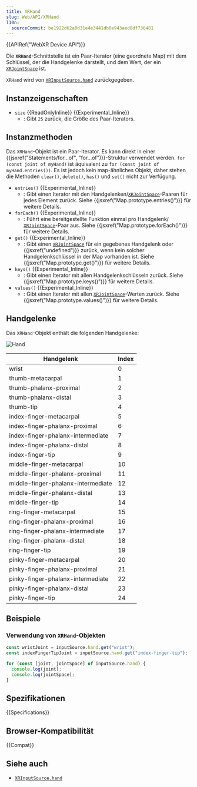 ```yaml
---
title: XRHand
slug: Web/API/XRHand
l10n:
  sourceCommit: be1922d62a0d31e4e3441db0e943aed8df736481
---
```


{{APIRef("WebXR Device API")}}

Die **`XRHand`**-Schnittstelle ist ein Paar-Iterator (eine geordnete Map) mit dem Schlüssel, der die Handgelenke darstellt, und dem Wert, der ein [`XRJointSpace`](/de/docs/Web/API/XRJointSpace) ist.

`XRHand` wird von [`XRInputSource.hand`](/de/docs/Web/API/XRInputSource/hand) zurückgegeben.

## Instanzeigenschaften

- `size` {{ReadOnlyInline}} {{Experimental_Inline}}
  - : Gibt `25` zurück, die Größe des Paar-Iterators.

## Instanzmethoden

Das `XRHand`-Objekt ist ein Paar-Iterator. Es kann direkt in einer {{jsxref("Statements/for...of", "for...of")}}-Struktur verwendet werden. `for (const joint of myHand)` ist äquivalent zu `for (const joint of myHand.entries())`.
Es ist jedoch kein map-ähnliches Objekt, daher stehen die Methoden `clear()`, `delete()`, `has()` und `set()` nicht zur Verfügung.

- `entries()` {{Experimental_Inline}}
  - : Gibt einen Iterator mit den Handgelenken/[`XRJointSpace`](/de/docs/Web/API/XRJointSpace)-Paaren für jedes Element zurück.
    Siehe {{jsxref("Map.prototype.entries()")}} für weitere Details.
- `forEach()` {{Experimental_Inline}}
  - : Führt eine bereitgestellte Funktion einmal pro Handgelenk/ [`XRJointSpace`](/de/docs/Web/API/XRJointSpace)-Paar aus.
    Siehe {{jsxref("Map.prototype.forEach()")}} für weitere Details.
- `get()` {{Experimental_Inline}}
  - : Gibt einen [`XRJointSpace`](/de/docs/Web/API/XRJointSpace) für ein gegebenes Handgelenk oder {{jsxref("undefined")}} zurück, wenn kein solcher Handgelenkschlüssel in der Map vorhanden ist.
    Siehe {{jsxref("Map.prototype.get()")}} für weitere Details.
- `keys()` {{Experimental_Inline}}
  - : Gibt einen Iterator mit allen Handgelenkschlüsseln zurück.
    Siehe {{jsxref("Map.prototype.keys()")}} für weitere Details.
- `values()` {{Experimental_Inline}}
  - : Gibt einen Iterator mit allen [`XRJointSpace`](/de/docs/Web/API/XRJointSpace)-Werten zurück.
    Siehe {{jsxref("Map.prototype.values()")}} für weitere Details.

## Handgelenke

Das `XRHand`-Objekt enthält die folgenden Handgelenke:

![Hand](hand.svg)

| Handgelenk                         | Index |
| ---------------------------------- | ----- |
| wrist                              | 0     |
| thumb-metacarpal                   | 1     |
| thumb-phalanx-proximal             | 2     |
| thumb-phalanx-distal               | 3     |
| thumb-tip                          | 4     |
| index-finger-metacarpal            | 5     |
| index-finger-phalanx-proximal      | 6     |
| index-finger-phalanx-intermediate  | 7     |
| index-finger-phalanx-distal        | 8     |
| index-finger-tip                   | 9     |
| middle-finger-metacarpal           | 10    |
| middle-finger-phalanx-proximal     | 11    |
| middle-finger-phalanx-intermediate | 12    |
| middle-finger-phalanx-distal       | 13    |
| middle-finger-tip                  | 14    |
| ring-finger-metacarpal             | 15    |
| ring-finger-phalanx-proximal       | 16    |
| ring-finger-phalanx-intermediate   | 17    |
| ring-finger-phalanx-distal         | 18    |
| ring-finger-tip                    | 19    |
| pinky-finger-metacarpal            | 20    |
| pinky-finger-phalanx-proximal      | 21    |
| pinky-finger-phalanx-intermediate  | 22    |
| pinky-finger-phalanx-distal        | 23    |
| pinky-finger-tip                   | 24    |

## Beispiele

### Verwendung von `XRHand`-Objekten

```js
const wristJoint = inputSource.hand.get("wrist");
const indexFingerTipJoint = inputSource.hand.get("index-finger-tip");

for (const [joint, jointSpace] of inputSource.hand) {
  console.log(joint);
  console.log(jointSpace);
}
```

## Spezifikationen

{{Specifications}}

## Browser-Kompatibilität

{{Compat}}

## Siehe auch

- [`XRInputSource.hand`](/de/docs/Web/API/XRInputSource/hand)
